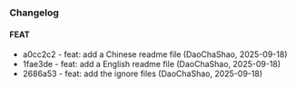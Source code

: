 ### Changelog

#### FEAT

* a0cc2c2 - feat: add a Chinese readme file (DaoChaShao, 2025-09-18)
* 1fae3de - feat: add a English readme file (DaoChaShao, 2025-09-18)
* 2686a53 - feat: add the ignore files (DaoChaShao, 2025-09-18)

